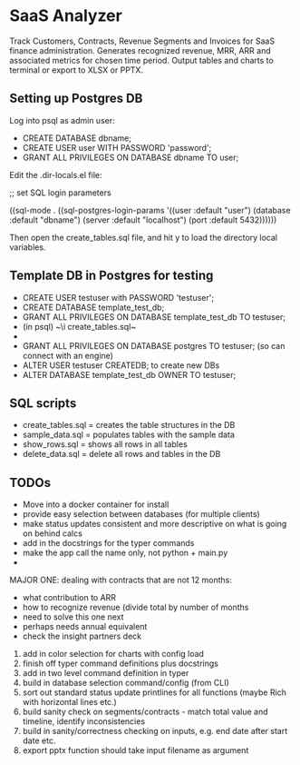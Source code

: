 # SaaS Analyzer

Track Customers, Contracts, Revenue Segments and Invoices for SaaS finance administration. Generates recognized revenue, MRR, ARR and associated metrics for chosen time period. Output tables and charts to terminal or export to XLSX or PPTX.

## Setting up Postgres DB

Log into psql as admin user:

- CREATE DATABASE dbname;
- CREATE USER user WITH PASSWORD 'password';
- GRANT ALL PRIVILEGES ON DATABASE dbname TO user;

Edit the .dir-locals.el file:

;; set SQL login parameters

((sql-mode . ((sql-postgres-login-params 
  '((user :default "user")
    (database :default "dbname")
    (server :default "localhost")
    (port :default 5432))))))
	
Then open the create_tables.sql file, and hit y to load the directory local variables.

## Template DB in Postgres for testing

- CREATE USER testuser with PASSWORD 'testuser';
- CREATE DATABASE template_test_db;
- GRANT ALL PRIVILEGES ON DATABASE template_test_db TO testuser;
- (in psql) ~\i create_tables.sql~
- 
- GRANT ALL PRIVILEGES ON DATABASE postgres TO testuser; (so can connect with an engine)
- ALTER USER testuser CREATEDB; to create new DBs
- ALTER DATABASE template_test_db OWNER TO testuser;


## SQL scripts

- create_tables.sql = creates the table structures in the DB
- sample_data.sql = populates tables with the sample data
- show_rows.sql = shows all rows in all tables
- delete_data.sql = delete all rows and tables in the DB

## TODOs

- Move into a docker container for install
- provide easy selection between databases (for multiple clients)
- make status updates consistent and more descriptive on what is going on behind calcs
- add in the docstrings for the typer commands
- make the app call the name only, not python + main.py
- 

MAJOR ONE: dealing with contracts that are not 12 months:
- what contribution to ARR
- how to recognize revenue (divide total by number of months
- need to solve this one next
- perhaps needs annual equivalent
- check the insight partners deck

1. add in color selection for charts with config load
3. finish off typer command definitions plus docstrings
4. add in two level command definition in typer
4. build in database selection command/config (from CLI)
5. sort out standard status update printlines for all functions (maybe Rich with horizontal lines etc.)
6. build sanity check on segments/contracts - match total value and timeline, identify inconsistencies
7. build in sanity/correctness checking on inputs, e.g. end date after start date etc.
8. export pptx function should take input filename as argument
